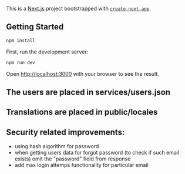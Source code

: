 This is a [Next.js](https://nextjs.org) project bootstrapped with [`create-next-app`](https://nextjs.org/docs/app/api-reference/cli/create-next-app).

## Getting Started

```bash
npm install
```

First, run the development server:

```bash
npm run dev
```

Open [http://localhost:3000](http://localhost:3000) with your browser to see the result.

## The users are placed in services/users.json

## Translations are placed in public/locales

## Security related improvements:

- using hash algorithm for password
- when getting users data for forgot password (to check if such email exists) omit the "password" field from response
- add max login attemps functionality for particular email
